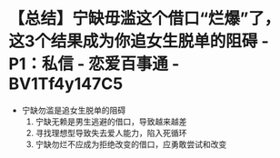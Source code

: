 # 【总结】宁缺毋滥这个借口“烂爆”了，这3个结果成为你追女生脱单的阻碍 - P1：私信 - 恋爱百事通 - BV1Tf4y147C5

-   宁缺勿滥是追女生脱单的阻碍
    1.  宁缺无赖是男生逃避的借口，导致越来越差
    2.  寻找理想型导致失去爱人能力，陷入死循环
    3.  宁缺勿烂不应成为拒绝改变的借口，应勇敢尝试和改变